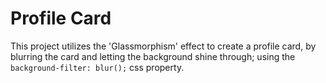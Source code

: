 # Profile Card

This project utilizes the 'Glassmorphism' effect to create a profile card,
by blurring the card and letting the background shine through; using the 
`background-filter: blur();` css property.